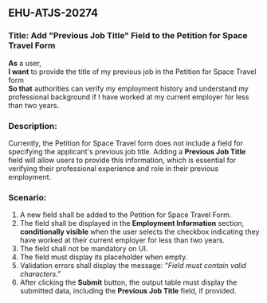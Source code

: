 ## EHU-ATJS-20274

### Title: Add "Previous Job Title" Field to the Petition for Space Travel Form

**As** a user,  
**I want** to provide the title of my previous job in the Petition for Space Travel form  
**So that** authorities can verify my employment history and understand my professional background if I have worked at my current employer for less than two years.

### Description:
Currently, the Petition for Space Travel form does not include a field for specifying the applicant's previous job title. Adding a **Previous Job Title** field will allow users to provide this information, which is essential for verifying their professional experience and role in their previous employment.

### Scenario:
1. A new field shall be added to the Petition for Space Travel Form.
2. The field shall be displayed in the **Employment Information** section, **conditionally visible** when the user selects the checkbox indicating they have worked at their current employer for less than two years.
3. The field shall not be mandatory on UI.
4. The field must display its placeholder when empty.
5. Validation errors shall display the message: *"Field must contain valid characters."*
6. After clicking the **Submit** button, the output table must display the submitted data, including the **Previous Job Title** field, if provided.

